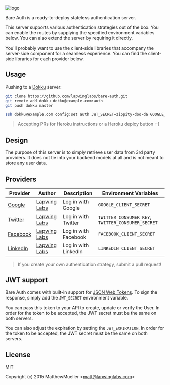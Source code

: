 
![logo](https://cldup.com/8aMWTku75W.png)

  Bare Auth is a ready-to-deploy stateless authentication server.

  This server supports various authentication strategies out of the box.
  You can enable the routes by supplying the specified environment
  variables below. You can also extend the server by requiring it directly.

  You'll probably want to use the client-side libraries that accompany the
  server-side component for a seamless experience. You can find the client-side
  libraries for each provider below.

## Usage

Pushing to a [Dokku](https://github.com/progrium/dokku) server:

```bash
git clone https://github.com/lapwinglabs/bare-auth.git
git remote add dokku dokku@example.com:auth
git push dokku master

ssh dokku@example.com config:set auth JWT_SECRET=zippity-doo-da GOOGLE_CLIENT_SECRET=...
```

> Accepting PRs for Heroku instructions or a Heroku deploy button :-)

## Design

  The purpose of this server is to simply retrieve user data from 3rd
  party providers. It does not tie into your backend models at all
  and is not meant to store any user data.

## Providers

Provider | Author | Description | Environment Variables
-------- | ------ | ----------- | ---------------------
[Google](https://github.com/lapwinglabs/bare-auth-google) | [Lapwing Labs](https://github.com/lapwinglabs) | Log in with Google | `GOOGLE_CLIENT_SECRET`
[Twitter](https://github.com/lapwinglabs/bare-auth-twitter) | [Lapwing Labs](https://github.com/lapwinglabs) | Log in with Twitter | `TWITTER_CONSUMER_KEY`, `TWITTER_CONSUMER_SECRET`
[Facebook](https://github.com/lapwinglabs/bare-auth-facebook) | [Lapwing Labs](https://github.com/lapwinglabs) | Log in with Facebook | `FACEBOOK_CLIENT_SECRET`
[LinkedIn](https://github.com/lapwinglabs/bare-auth-linkedin) | [Lapwing Labs](https://github.com/lapwinglabs) | Log in with LinkedIn | `LINKEDIN_CLIENT_SECRET`

> If you create your own authentication strategy, submit a pull request!

## JWT support

Bare Auth comes with built-in support for [JSON Web Tokens](http://jwt.io).
To sign the response, simply add the `JWT_SECRET` environment variable.

You can pass this token to your API to create, update or verify the User.
In order for the token to be accepted, the JWT secret must be the same
on both servers.

You can also adjust the expiration by setting the `JWT_EXPIRATION`. In order for the
token to be accepted, the JWT secret must be the same on both servers.

## License

MIT

Copyright (c) 2015 MatthewMueller &lt;matt@lapwinglabs.com&gt;
